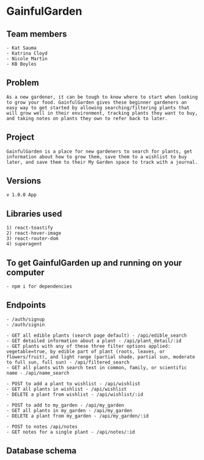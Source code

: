 # GainfulGarden

## Team members
    - Kat Sauma
    - Katrina Cloyd
    - Nicole Martin
    - KB Boyles

## Problem
    As a new gardener, it can be tough to know where to start when looking to grow your food. GainfulGarden gives these beginner gardeners an easy way to get started by allowing searching/filtering plants that will grow well in their environment, tracking plants they want to buy, and taking notes on plants they own to refer back to later.

## Project
    GainfulGarden is a place for new gardeners to search for plants, get information about how to grow them, save them to a wishlist to buy later, and save them to their My Garden space to track with a journal.

## Versions
    v 1.0.0 App

## Libraries used
    1) react-toastify
    2) react-hover-image
    3) react-router-dom
    4) superagent

## To get GainfulGarden up and running on your computer
    - npm i for dependencies

## Endpoints
<!-- Auth Endpoints -->
    - /auth/signup
    - /auth/signin
    
<!-- Search Endpoints -->
    - GET all edible plants (search page default) - /api/edible_search
    - GET detailed information about a plant - /api/plant_detail/:id
    - GET plants with any of these three filter options applied: vegetable=true, by edible part of plant (roots, leaves, or flowers/fruit), and light range (partial shade, partial sun, moderate to full sun, full sun) - /api/filtered_search
    - GET all plants with search text in common, family, or scientific name - /api/name_search

<!-- Wishlist Endpoints -->
    - POST to add a plant to wishlist - /api/wishlist
    - GET all plants in wishlist - /api/wishlist
    - DELETE a plant from wishlist - /api/wishlist/:id

<!-- My Garden Endpoints -->
    - POST to add to my_garden - /api/my_garden
    - GET all plants in my_garden - /api/my_garden
    - DELETE a plant from my_garden - /api/my_garden/:id

<!-- Notes Endpoints -->
    - POST to notes /api/notes
    - GET notes for a single plant - /api/notes/:id

## Database schema
